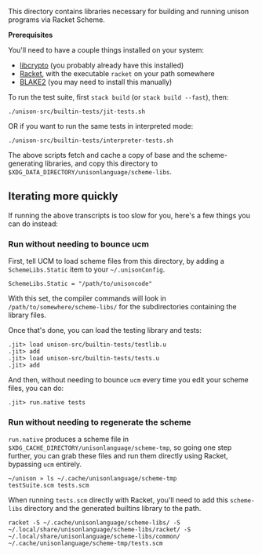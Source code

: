 This directory contains libraries necessary for building and running
unison programs via Racket Scheme.

**Prerequisites**

You'll need to have a couple things installed on your system: 

* [libcrypto](https://github.com/openssl/openssl) (you probably already have this installed)
* [Racket](https://racket-lang.org/), with the executable `racket` on your path somewhere
* [BLAKE2](https://github.com/BLAKE2/libb2) (you may need to install this manually) 

To run the test suite, first `stack build` (or `stack build --fast`), then:

```
./unison-src/builtin-tests/jit-tests.sh
```

OR if you want to run the same tests in interpreted mode:

```
./unison-src/builtin-tests/interpreter-tests.sh
```

The above scripts fetch and cache a copy of base and the scheme-generating libraries, and copy this directory to `$XDG_DATA_DIRECTORY/unisonlanguage/scheme-libs`.

## Iterating more quickly

If running the above transcripts is too slow for you, here's a few things you can do instead:

### Run without needing to bounce ucm

First, tell UCM to load scheme files from this directory, by adding 
a `SchemeLibs.Static` item to your `~/.unisonConfig`. 

```
SchemeLibs.Static = "/path/to/unisoncode"
```

With this set, the compiler commands will look in `/path/to/somewhere/scheme-libs/` for the subdirectories containing the library files. 

Once that's done, you can load the testing library and tests:

```
.jit> load unison-src/builtin-tests/testlib.u
.jit> add
.jit> load unison-src/builtin-tests/tests.u
.jit> add
```

And then, without needing to bounce `ucm` every time you edit your scheme files, you can do:

```
.jit> run.native tests 
```

### Run without needing to regenerate the scheme

`run.native` produces a scheme file in `$XDG_CACHE_DIRECTORY/unisonlanguage/scheme-tmp`, so going one step further, you can grab these files and run them directly using Racket, bypassing `ucm` entirely. 

```
~/unison » ls ~/.cache/unisonlanguage/scheme-tmp 
testSuite.scm tests.scm
```

When running `tests.scm` directly with Racket, you'll need to add this `scheme-libs` directory and the generated builtins library to the path. 

```
racket -S ~/.cache/unisonlanguage/scheme-libs/ -S ~/.local/share/unisonlanguage/scheme-libs/racket/ -S ~/.local/share/unisonlanguage/scheme-libs/common/  ~/.cache/unisonlanguage/scheme-tmp/tests.scm
```